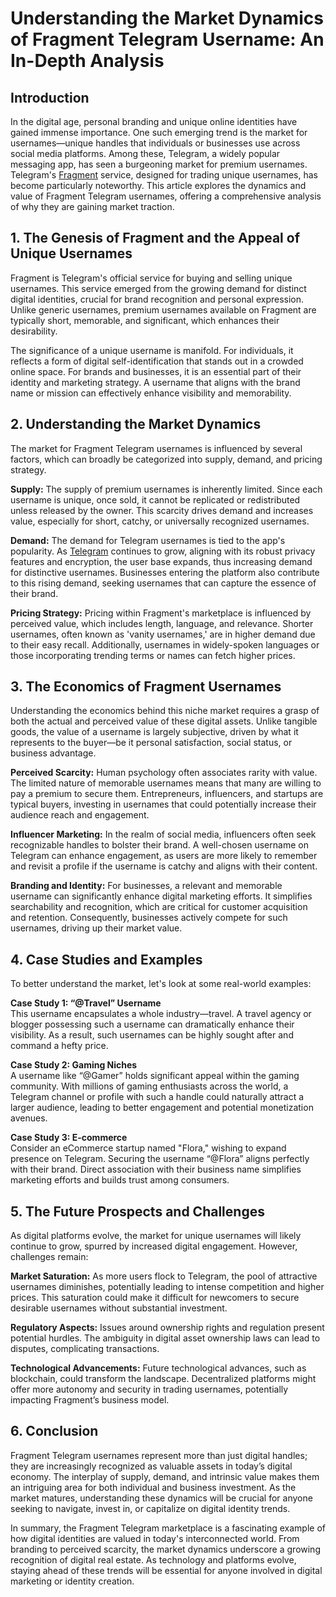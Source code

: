# Understanding the Market Dynamics of Fragment Telegram Username: An In-Depth Analysis

## Introduction

In the digital age, personal branding and unique online identities have gained immense importance. One such emerging trend is the market for usernames—unique handles that individuals or businesses use across social media platforms. Among these, Telegram, a widely popular messaging app, has seen a burgeoning market for premium usernames. Telegram's [Fragment](https://fragment.com) service, designed for trading unique usernames, has become particularly noteworthy. This article explores the dynamics and value of Fragment Telegram usernames, offering a comprehensive analysis of why they are gaining market traction.

## 1. The Genesis of Fragment and the Appeal of Unique Usernames

Fragment is Telegram's official service for buying and selling unique usernames. This service emerged from the growing demand for distinct digital identities, crucial for brand recognition and personal expression. Unlike generic usernames, premium usernames available on Fragment are typically short, memorable, and significant, which enhances their desirability.

The significance of a unique username is manifold. For individuals, it reflects a form of digital self-identification that stands out in a crowded online space. For brands and businesses, it is an essential part of their identity and marketing strategy. A username that aligns with the brand name or mission can effectively enhance visibility and memorability.

## 2. Understanding the Market Dynamics

The market for Fragment Telegram usernames is influenced by several factors, which can broadly be categorized into supply, demand, and pricing strategy.

**Supply:** The supply of premium usernames is inherently limited. Since each username is unique, once sold, it cannot be replicated or redistributed unless released by the owner. This scarcity drives demand and increases value, especially for short, catchy, or universally recognized usernames.

**Demand:** The demand for Telegram usernames is tied to the app's popularity. As [Telegram](https://telegram.org/) continues to grow, aligning with its robust privacy features and encryption, the user base expands, thus increasing demand for distinctive usernames. Businesses entering the platform also contribute to this rising demand, seeking usernames that can capture the essence of their brand.

**Pricing Strategy:** Pricing within Fragment's marketplace is influenced by perceived value, which includes length, language, and relevance. Shorter usernames, often known as 'vanity usernames,' are in higher demand due to their easy recall. Additionally, usernames in widely-spoken languages or those incorporating trending terms or names can fetch higher prices.

## 3. The Economics of Fragment Usernames

Understanding the economics behind this niche market requires a grasp of both the actual and perceived value of these digital assets. Unlike tangible goods, the value of a username is largely subjective, driven by what it represents to the buyer—be it personal satisfaction, social status, or business advantage.

**Perceived Scarcity:** Human psychology often associates rarity with value. The limited nature of memorable usernames means that many are willing to pay a premium to secure them. Entrepreneurs, influencers, and startups are typical buyers, investing in usernames that could potentially increase their audience reach and engagement.

**Influencer Marketing:** In the realm of social media, influencers often seek recognizable handles to bolster their brand. A well-chosen username on Telegram can enhance engagement, as users are more likely to remember and revisit a profile if the username is catchy and aligns with their content.

**Branding and Identity:** For businesses, a relevant and memorable username can significantly enhance digital marketing efforts. It simplifies searchability and recognition, which are critical for customer acquisition and retention. Consequently, businesses actively compete for such usernames, driving up their market value.

## 4. Case Studies and Examples

To better understand the market, let's look at some real-world examples:

**Case Study 1: “@Travel” Username**  
This username encapsulates a whole industry—travel. A travel agency or blogger possessing such a username can dramatically enhance their visibility. As a result, such usernames can be highly sought after and command a hefty price.

**Case Study 2: Gaming Niches**  
A username like “@Gamer” holds significant appeal within the gaming community. With millions of gaming enthusiasts across the world, a Telegram channel or profile with such a handle could naturally attract a larger audience, leading to better engagement and potential monetization avenues.

**Case Study 3: E-commerce**  
Consider an eCommerce startup named "Flora," wishing to expand presence on Telegram. Securing the username “@Flora” aligns perfectly with their brand. Direct association with their business name simplifies marketing efforts and builds trust among consumers.

## 5. The Future Prospects and Challenges

As digital platforms evolve, the market for unique usernames will likely continue to grow, spurred by increased digital engagement. However, challenges remain:

**Market Saturation:** As more users flock to Telegram, the pool of attractive usernames diminishes, potentially leading to intense competition and higher prices. This saturation could make it difficult for newcomers to secure desirable usernames without substantial investment.

**Regulatory Aspects:** Issues around ownership rights and regulation present potential hurdles. The ambiguity in digital asset ownership laws can lead to disputes, complicating transactions.

**Technological Advancements:** Future technological advances, such as blockchain, could transform the landscape. Decentralized platforms might offer more autonomy and security in trading usernames, potentially impacting Fragment’s business model.

## 6. Conclusion

Fragment Telegram usernames represent more than just digital handles; they are increasingly recognized as valuable assets in today’s digital economy. The interplay of supply, demand, and intrinsic value makes them an intriguing area for both individual and business investment. As the market matures, understanding these dynamics will be crucial for anyone seeking to navigate, invest in, or capitalize on digital identity trends.

In summary, the Fragment Telegram marketplace is a fascinating example of how digital identities are valued in today's interconnected world. From branding to perceived scarcity, the market dynamics underscore a growing recognition of digital real estate. As technology and platforms evolve, staying ahead of these trends will be essential for anyone involved in digital marketing or identity creation.
